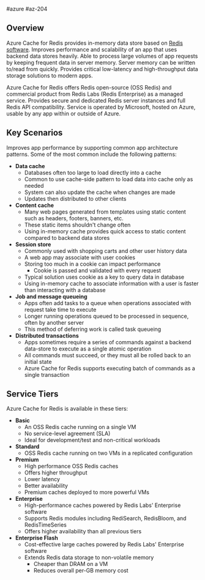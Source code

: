 #azure #az-204 

## Overview
Azure Cache for Redis provides in-memory data store based on [Redis software](https://redis.io/).
Improves performance and scalability of an app that uses backend data stores heavily.
Able to process large volumes of app requests by keeping frequent data in server memory.
Server memory can be written to/read from quickly.
Provides critical low-latency and high-throughput data storage solutions to modern apps.

Azure Cache for Redis offers Redis open-source (OSS Redis) and commercial product from Redis Labs (Redis Enterprise) as a managed service.
Provides secure and dedicated Redis server instances and full Redis API compatibility.
Service is operated by Microsoft, hosted on Azure, usable by any app within or outside of Azure.

## Key Scenarios
Improves app performance by supporting common app architecture patterns.
Some of the most common include the following patterns:
- __Data cache__
	- Databases often too large to load directly into a cache
	- Common to use cache-side pattern to load data into cache only as needed
	- System can also update the cache when changes are made
	- Updates then distributed to other clients
- __Content cache__
	- Many web pages generated from templates using static content such as headers, footers, banners, etc.
	- These static items shouldn't change often
	- Using in-memory cache provides quick access to static content compared to backend data stores
- __Session store__
	- Commonly used with shopping carts and other user history data
	- A web app may associate with user cookies
	- Storing too much in a cookie can impact performance
		- Cookie is passed and validated with every request
	- Typical solution uses cookie as a key to query data in database
	- Using in-memory cache to associate information with a user is faster than interacting with a database
- __Job and message queueing__
	- Apps often add tasks to a queue when operations associated with request take time to execute
	- Longer running operations queued to be processed in sequence, often by another server
	- This method of deferring work is called task queueing
- __Distributed transactions__
	- Apps sometimes require a series of commands against a backend data-store to execute as a single atomic operation
	- All commands must succeed, or they must all be rolled back to an initial state
	- Azure Cache for Redis supports executing batch of commands as a single transaction

## Service Tiers
Azure Cache for Redis is available in these tiers:
- __Basic__
	- An OSS Redis cache running on a single VM
	- No service-level agreement (SLA)
	- Ideal for development/test and non-critical workloads
- __Standard__
	- OSS Redis cache running on two VMs in a replicated configuration
- __Premium__
	- High performance OSS Redis caches
	- Offers higher throughput
	- Lower latency
	- Better availability
	- Premium caches deployed to more powerful VMs
- __Enterprise__
	- High-performance caches powered by Redis Labs' Enterprise software
	- Supports Redis modules including RediSearch, RedisBloom, and RedisTimeSeries
	- Offers higher availability than all previous tiers
- __Enterprise Flash__
	- Cost-effective large caches powered by Redis Labs' Enterprise software
	- Extends Redis data storage to non-volatile memory
		- Cheaper than DRAM on a VM
		- Reduces overall per-GB memory cost
